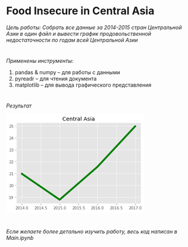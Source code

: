 # Food Insecure in Central Asia
_Цель работы: Собрать все данные за 2014-2015 стран Центральной Азии в один файл и вывести график продовольственной недостаточности по годам всей Центральной Азии_
#
_Применены инструменты:_
1. pandas & numpy – для работы с данными
2. pyreadr – для чтения документа
3. matplotlib – для вывода графического представления
#
_Результат_

![Image alt](https://github.com/baisaganov/food_insecure/blob/af34fe7bd538030ac57655f112643963e4edc90c/Central%20Asia.png)

#
_Если желаете более детально изучить работу, весь код написан в Main.ipynb_
#
